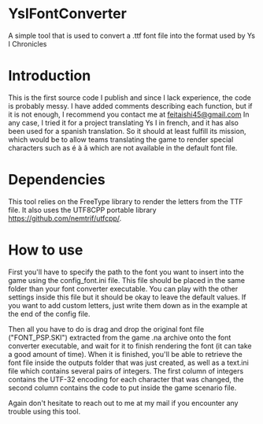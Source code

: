 # YsIFontConverter
 A simple tool that is used to convert a .ttf font file into the format used by Ys I Chronicles
# Introduction
This is the first source code I publish and since I lack experience, the code is probably messy.
I have added comments describing each function, but if it is not enough, I recommend you contact me at feitaishi45@gmail.com
In any case, I tried it for a project translating Ys I in french, and it has also been used for a spanish translation.
So it should at least fulfill its mission, which would be to allow teams translating the game to render special characters such as é à ã
which are not available in the default font file.
# Dependencies
This tool relies on the FreeType library to render the letters from the TTF file.
It also uses the UTF8CPP portable library https://github.com/nemtrif/utfcpp/.
# How to use
First you'll have to specify the path to the font you want to insert into the game using the config_font.ini file. 
This file should be placed in the same folder than your font converter executable.
You can play with the other settings inside this file but it should be okay to leave the default values.
If you want to add custom letters, just write them down as in the example at the end of the config file.

Then all you have to do is drag and drop the original font file ("FONT_PSP.SKI") extracted from the game .na archive onto the font converter executable,
and wait for it to finish rendering the font (it can take a good amount of time).
When it is finished, you'll be able to retrieve the font file inside the outputs folder that was just created, 
as well as a text.ini file which contains several pairs of integers.
The first column of integers contains the UTF-32 encoding for each character that was changed,
the second column contains the code to put inside the game scenario file.

Again don't hesitate to reach out to me at my mail if you encounter any trouble using this tool.